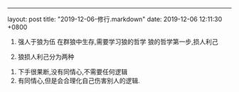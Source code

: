 ---
layout: post
title:  "2019-12-06-修行.markdown"
date:   2019-12-06 12:11:30 +0800

1. 强人于狼为伍
在群狼中生存,需要学习狼的哲学
狼的哲学第一步,损人利己

2. 狼损人利己分为两种
1) 下手很果断,没有同情心,不需要任何逻辑
2) 有同情心,但是会合理化自己伤害别人的逻辑.
 
 
    